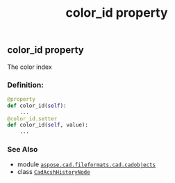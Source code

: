 ﻿---
title: color_id property
second_title: Aspose.CAD for Python via .NET API References
description: 
type: docs
weight: 30
url: /python-net/aspose.cad.fileformats.cad.cadobjects/cadacshhistorynode/color_id/
is_root: false
---

## color_id property


The color index
### Definition:
```python
@property
def color_id(self):
    ...
@color_id.setter
def color_id(self, value):
    ...
```

### See Also
* module [`aspose.cad.fileformats.cad.cadobjects`](../../)
* class [`CadAcshHistoryNode`](/cad/python-net/aspose.cad.fileformats.cad.cadobjects/cadacshhistorynode)
